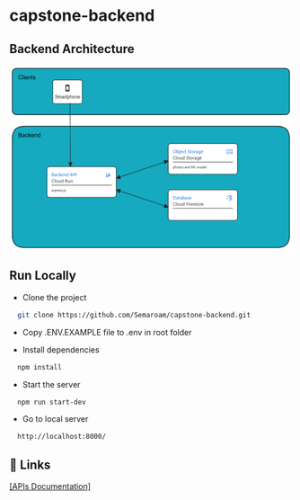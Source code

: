 # capstone-backend
## Backend Architecture
![Alt text](app/image/CloudArch.png?raw=true "Cloud Architecture")

## Run Locally

- Clone the project

```bash
  git clone https://github.com/Semaroam/capstone-backend.git
```

- Copy .ENV.EXAMPLE file to .env in root folder

- Install dependencies

```bash
  npm install
```

- Start the server

```bash
  npm run start-dev
```
- Go to local server
```bash
  http://localhost:8000/
```

## 🔗 Links
[[APIs Documentation]](https://docs.google.com/document/d/1A7ckbSGgUgxVfwSOEJ4MxZ8hL2D9FTx-nzE-Cx8KTg8/edit)
